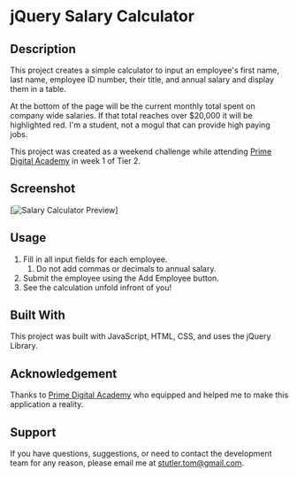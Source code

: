 # jQuery Salary Calculator

## Description

This project creates a simple calculator to input an employee's first name, last name, employee ID number, their title, and annual salary and display them in a table.

At the bottom of the page will be the current monthly total spent on company wide salaries. If that total reaches over $20,000 it will be highlighted red. I'm a student, not a mogul that can provide high paying jobs.

This project was created as a weekend challenge while attending [Prime Digital Academy](www.primeacademy.io) in week 1 of Tier 2.

## Screenshot
[![Salary Calculator Preview](https://github.com/MadTofu22/jquery-salary-calculator/Salary-Calculator-Example.png)]

## Usage

1. Fill in all input fields for each employee.
    1. Do not add commas or decimals to annual salary.
2. Submit the employee using the Add Employee button.
3. See the calculation unfold infront of you!

## Built With

This project was built with JavaScript, HTML, CSS, and uses the jQuery Library.

## Acknowledgement
Thanks to [Prime Digital Academy](www.primeacademy.io) who equipped and helped me to make this application a reality.

## Support
If you have questions, suggestions, or need to contact the development team for any reason, please email me at [stutler.tom@gmail.com](www.google.com).